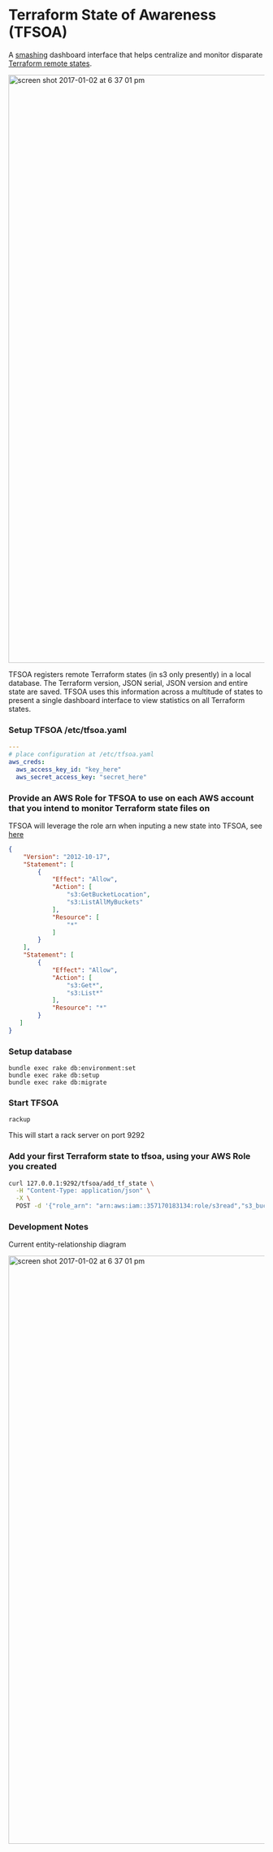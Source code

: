 # Terraform State of Awareness (TFSOA)

A [smashing](https://github.com/Smashing/smashing) dashboard interface that helps centralize
and monitor disparate [Terraform remote states](https://www.terraform.io/docs/state/).

<img width="1158" alt="screen shot 2017-01-02 at 6 37 01 pm" src="https://cloud.githubusercontent.com/assets/538171/21748106/b81b7a28-d530-11e6-980a-caae481ce6a2.png">

TFSOA registers remote Terraform states (in s3 only presently) in a local database.
The Terraform version, JSON serial, JSON version and entire state are saved. TFSOA uses
this information across a multitude of states to present a single dashboard interface
to view statistics on all Terraform states.

### Setup TFSOA /etc/tfsoa.yaml

```yaml
---
# place configuration at /etc/tfsoa.yaml
aws_creds:
  aws_access_key_id: "key_here"
  aws_secret_access_key: "secret_here"
```

### Provide an AWS Role for TFSOA to use on each AWS account that you intend to monitor Terraform state files on

TFSOA will leverage the role arn when inputing a new state into TFSOA, see [here](https://github.com/sepulworld/tfsoa#add-your-first-terraform-state-to-tfsoa-using-your-aws-role-you-created)

```json
{
    "Version": "2012-10-17",
    "Statement": [
        {
            "Effect": "Allow",
            "Action": [
                "s3:GetBucketLocation",
                "s3:ListAllMyBuckets"
            ],
            "Resource": [
                "*"
            ]
        }
    ],
    "Statement": [
        {
            "Effect": "Allow",
            "Action": [
                "s3:Get*",
                "s3:List*"
            ],
            "Resource": "*"
        }
   ]
}
```

### Setup database

```
bundle exec rake db:environment:set
bundle exec rake db:setup
bundle exec rake db:migrate
```

### Start TFSOA

```bash
rackup
```
This will start a rack server on port 9292

### Add your first Terraform state to tfsoa, using your AWS Role you created

```bash
curl 127.0.0.1:9292/tfsoa/add_tf_state \
  -H "Content-Type: application/json" \
  -X \
  POST -d '{"role_arn": "arn:aws:iam::357170183134:role/s3read","s3_bucket_name": "terraform-autozane-remote-state","s3_bucket_key": "golang-app-dev/promotion/Terraform"}'
```

### Development Notes

Current entity-relationship diagram

<img width="1158" alt="screen shot 2017-01-02 at 6 37 01 pm" src="https://cloud.githubusercontent.com/assets/538171/21599015/e581df58-d11a-11e6-817f-3ea81895bd98.png">
